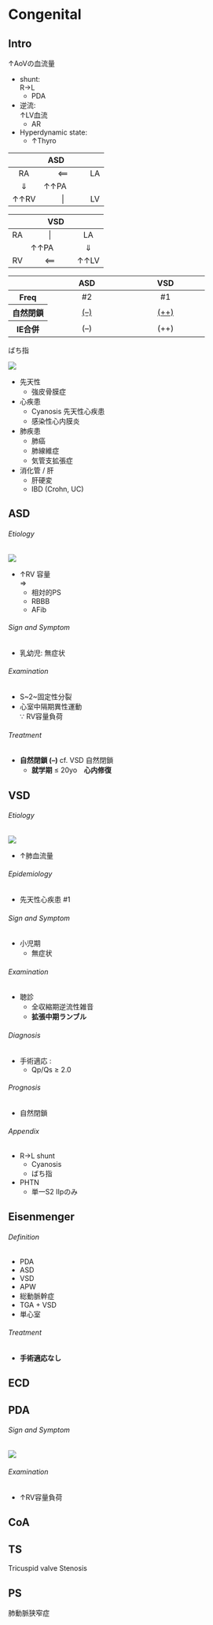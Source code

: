 <!--
Filename: 	Congenital.md
Project: 	/Users/shume/Developer/mnemosyne/docs/MMB/docs/c_CV
Author: 	shumez <https://github.com/shumez>
Created: 	2019-04-03 17:26:1
Modified: 	2019-09-05 17:28:44
-----
Copyright (c) 2019 shumez
-->

# Congenital

## Intro

↑AoVの血流量

- shunt:  
	R→L
	- PDA
- 逆流:  
	↑LV血流
	- AR
- Hyperdynamic state:
	- ↑Thyro

<table>
	<thead>
		<tr>
			<th colspan="4">ASD</th>
		</tr>
	</thead>
	<tbody>
		<tr>
			<td align="center">RA</td>
			<td align="center" colspan="2">&xlArr;</td>
			<td align="center">LA</td>
		</tr>
		<tr>
			<td align="center">&dArr;</td>
			<td>&uarr;&uarr;PA</td>
			<td>　</td>
			<td></td>
		</tr>
		<tr>
			<td align="center">&uarr;&uarr;RV</td>
			<td align="center" colspan="2">|</td>
			<td align="center">LV</td>
		</tr>
	</tbody>
</table>

<table>
	<thead>
		<tr>
			<th colspan="4">VSD</th>
		</tr>
	</thead>
	<tbody>
		<tr>
			<td align="center">RA</td>
			<td align="center" colspan="2">|</td>
			<td align="center">LA</td>
		</tr>
		<tr>
			<td></td>
			<td>&uarr;&uarr;PA</td>
			<td>　</td>
			<td align="center">&dArr;</td>
		</tr>
		<tr>
			<td align="center">RV</td>
			<td align="center" colspan="2">&xlArr;</td>
			<td align="center">&uarr;&uarr;LV</td>
		</tr>
	</tbody>
</table>

<table>
	<thead>
		<tr>
			<th width="20%"></th>
			<th width="40%">ASD</th>
			<th width="40%">VSD</th>
		</tr>
	</thead>
	<tbody>
		<tr>
			<th>Freq</th>
			<td align="center">#2</td>
			<td align="center">#1</td>
		</tr>
		<tr>
			<th>自然閉鎖</th>
			<td align="center"><u>(–)</u></td>
			<td align="center"><u>(++)</u></td>
		</tr>
		<tr>
			<th>IE合併</th>
			<td align="center">(–)</td>
			<td align="center">(++)</td>
		</tr>
	</tbody>
</table>

ばち指

![](https://qb.medilink-study.com/images/108I046_bas_010.jpg)

- 先天性
	- 強皮骨膜症
- 心疾患
	- Cyanosis 先天性心疾患
	- 感染性心内膜炎
- 肺疾患
	- 肺癌
	- 肺線維症
	- 気管支拡張症
- 消化管 / 肝
	- 肝硬変
	- IBD (Crohn, UC)

<!-- <h6 id='intro-def'>Definition</h6> -->
<!-- <h6 id='intro-eti'>Etiology</h6> -->
<!-- <h6 id='intro-epi'>Epidemiology</h6> -->
<!-- <h6 id='intro-cls'>Classification</h6> -->
<!-- <h6 id='intro-sx'>Sign and Symptom</h6> -->
<!-- <h6 id='intro-cmp'>Complication</h6> -->
<!-- <h6 id='intro-ex'>Examination</h6> -->
<!-- <h6 id='intro-dx'>Diagnosis</h6> -->
<!-- <h6 id='intro-tx'>Treatment</h6> -->
<!-- <h6 id='intro-prg'>Prognosis</h6> -->
<!-- <h6 id='intro-app'>Appendix</h6> -->


## ASD

<!-- <h6 id='asd-def'>Definition</h6> -->
<h6 id='asd-eti'>Etiology</h6>

![](https://qb.medilink-study.com/images/93E023_bas_c_010.jpg)

- ↑RV 容量  
	⇒  
	- 相対的PS
	- RBBB
	- AFib

<!-- <h6 id='asd-epi'>Epidemiology</h6> -->
<!-- <h6 id='asd-cls'>Classification</h6> -->
<h6 id='asd-sx'>Sign and Symptom</h6>

- 乳幼児: 無症状

<!-- <h6 id='asd-cmp'>Complication</h6> -->
<h6 id='asd-ex'>Examination</h6>

- S~2~固定性分裂
- 心室中隔期異性運動  
	∵ RV容量負荷

<!-- <h6 id='asd-dx'>Diagnosis</h6> -->
<h6 id='asd-tx'>Treatment</h6>

- **自然閉鎖 (–)** cf. VSD 自然閉鎖
	- **就学期** ≤ 20yo　**心内修復**

<!-- <h6 id='asd-prg'>Prognosis</h6> -->
<!-- <h6 id='asd-app'>Appendix</h6> -->


## VSD

<!-- <h6 id='vsd-def'>Definition</h6> -->
<h6 id='vsd-eti'>Etiology</h6>

![](https://qb.medilink-study.com/images/102G050_bas_c_010.jpg)

- ↑肺血流量

<h6 id='vsd-epi'>Epidemiology</h6>

- 先天性心疾患 #1

<!-- <h6 id='vsd-cls'>Classification</h6> -->
<h6 id='vsd-sx'>Sign and Symptom</h6>

- 小児期
	- 無症状

<!-- <h6 id='vsd-cmp'>Complication</h6> -->
<h6 id='vsd-ex'>Examination</h6>

- 聴診
	- 全収縮期逆流性雑音
	- **拡張中期ランブル**

<h6 id='vsd-dx'>Diagnosis</h6>

- 手術適応 :
	- Qp/Qs ≥ 2.0

<!-- <h6 id='vsd-tx'>Treatment</h6> -->
<h6 id='vsd-prg'>Prognosis</h6>

- 自然閉鎖

<h6 id='vsd-app'>Appendix</h6>

- R→L shunt
	- Cyanosis
	- ばち指
- PHTN
	- 単一S2 IIpのみ


## Eisenmenger

<h6 id='eisenmenger-def'>Definition</h6>

- PDA
- ASD
- VSD
- APW
- 総動脈幹症
- TGA + VSD
- 単心室

<!-- <h6 id='eisenmenger-eti'>Etiology</h6> -->
<!-- <h6 id='eisenmenger-epi'>Epidemiology</h6> -->
<!-- <h6 id='eisenmenger-cls'>Classification</h6> -->
<!-- <h6 id='eisenmenger-sx'>Sign and Symptom</h6> -->
<!-- <h6 id='eisenmenger-cmp'>Complication</h6> -->
<!-- <h6 id='eisenmenger-ex'>Examination</h6> -->
<!-- <h6 id='eisenmenger-dx'>Diagnosis</h6> -->
<h6 id='eisenmenger-tx'>Treatment</h6>

- **手術適応なし**

<!-- <h6 id='eisenmenger-prg'>Prognosis</h6> -->
<!-- <h6 id='eisenmenger-app'>Appendix</h6> -->


## ECD

<!-- <h6 id='ecd-def'>Definition</h6> -->
<!-- <h6 id='ecd-eti'>Etiology</h6> -->
<!-- <h6 id='ecd-epi'>Epidemiology</h6> -->
<!-- <h6 id='ecd-cls'>Classification</h6> -->
<!-- <h6 id='ecd-sx'>Sign and Symptom</h6> -->
<!-- <h6 id='ecd-cmp'>Complication</h6> -->
<!-- <h6 id='ecd-ex'>Examination</h6> -->
<!-- <h6 id='ecd-dx'>Diagnosis</h6> -->
<!-- <h6 id='ecd-tx'>Treatment</h6> -->
<!-- <h6 id='ecd-prg'>Prognosis</h6> -->
<!-- <h6 id='ecd-app'>Appendix</h6> -->


## PDA

<!-- <h6 id='pda-def'>Definition</h6> -->
<!-- <h6 id='pda-eti'>Etiology</h6> -->
<!-- <h6 id='pda-epi'>Epidemiology</h6> -->
<!-- <h6 id='pda-cls'>Classification</h6> -->
<h6 id='pda-sx'>Sign and Symptom</h6>

![](https://qb.medilink-study.com/images/103I009_bas_c_010.jpg)

<!-- <h6 id='pda-cmp'>Complication</h6> -->
<h6 id='pda-ex'>Examination</h6>

- ↑RV容量負荷

<!-- <h6 id='pda-dx'>Diagnosis</h6> -->
<!-- <h6 id='pda-tx'>Treatment</h6> -->
<!-- <h6 id='pda-prg'>Prognosis</h6> -->
<!-- <h6 id='pda-app'>Appendix</h6> -->


## CoA

<!-- <h6 id='coa-def'>Definition</h6> -->
<!-- <h6 id='coa-eti'>Etiology</h6> -->
<!-- <h6 id='coa-epi'>Epidemiology</h6> -->
<!-- <h6 id='coa-cls'>Classification</h6> -->
<!-- <h6 id='coa-sx'>Sign and Symptom</h6> -->
<!-- <h6 id='coa-cmp'>Complication</h6> -->
<!-- <h6 id='coa-ex'>Examination</h6> -->
<!-- <h6 id='coa-dx'>Diagnosis</h6> -->
<!-- <h6 id='coa-tx'>Treatment</h6> -->
<!-- <h6 id='coa-prg'>Prognosis</h6> -->
<!-- <h6 id='coa-app'>Appendix</h6> -->


## TS

Tricuspid valve Stenosis

<!-- <h6 id='ts-def'>Definition</h6> -->
<!-- <h6 id='ts-eti'>Etiology</h6> -->
<!-- <h6 id='ts-epi'>Epidemiology</h6> -->
<!-- <h6 id='ts-cls'>Classification</h6> -->
<!-- <h6 id='ts-sx'>Sign and Symptom</h6> -->
<!-- <h6 id='ts-cmp'>Complication</h6> -->
<!-- <h6 id='ts-ex'>Examination</h6> -->
<!-- <h6 id='ts-dx'>Diagnosis</h6> -->
<!-- <h6 id='ts-tx'>Treatment</h6> -->
<!-- <h6 id='ts-prg'>Prognosis</h6> -->
<!-- <h6 id='ts-app'>Appendix</h6> -->


## PS

肺動脈狭窄症

<!-- <h6 id='ps-def'>Definition</h6> -->
<!-- <h6 id='ps-eti'>Etiology</h6> -->
<!-- <h6 id='ps-epi'>Epidemiology</h6> -->
<!-- <h6 id='ps-cls'>Classification</h6> -->
<!-- <h6 id='ps-sx'>Sign and Symptom</h6> -->
<!-- <h6 id='ps-cmp'>Complication</h6> -->
<!-- <h6 id='ps-ex'>Examination</h6> -->
<!-- <h6 id='ps-dx'>Diagnosis</h6> -->
<!-- <h6 id='ps-tx'>Treatment</h6> -->
<!-- <h6 id='ps-prg'>Prognosis</h6> -->
<!-- <h6 id='ps-app'>Appendix</h6> -->


## 

<!-- ## -->
<!-- <h6 id='-def'>Definition</h6> -->
<!-- <h6 id='-eti'>Etiology</h6> -->
<!-- <h6 id='-epi'>Epidemiology</h6> -->
<!-- <h6 id='-cls'>Classification</h6> -->
<!-- <h6 id='-sx'>Sign and Symptom</h6> -->
<!-- <h6 id='-cmp'>Complication</h6> -->
<!-- <h6 id='-ex'>Examination</h6> -->
<!-- <h6 id='-dx'>Diagnosis</h6> -->
<!-- <h6 id='-tx'>Treatment</h6> -->
<!-- <h6 id='-prg'>Prognosis</h6> -->
<!-- <h6 id='-app'>Appendix</h6> -->

<!-- <style type="text/css">
	img{width: 50%; float: right;}
</style> -->